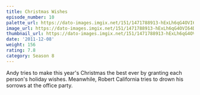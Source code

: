```yaml
---
title: Christmas Wishes
episode_number: 10
palette_url: https://dato-images.imgix.net/151/1471788913-hExLh6qG4OVI64DnV0fOFXjPZ2j.jpg?ixlib=rb-1.1.0&ch=DPR%2CWidth&auto=enhance&palette=json
image_url: https://dato-images.imgix.net/151/1471788913-hExLh6qG4OVI64DnV0fOFXjPZ2j.jpg?ixlib=rb-1.1.0&ch=DPR%2CWidth&auto=compress%2Cformat&w=500
thumbnail_url: https://dato-images.imgix.net/151/1471788913-hExLh6qG4OVI64DnV0fOFXjPZ2j.jpg?ixlib=rb-1.1.0&ch=DPR%2CWidth&auto=enhance&w=500&h=280&fit=crop&fm=jpg
date: '2011-12-08'
weight: 156
rating: 7.8
category: Season 8
---
```


Andy tries to make this year's Christmas the best ever by granting each person's holiday wishes. Meanwhile, Robert California tries to drown his sorrows at the office party.